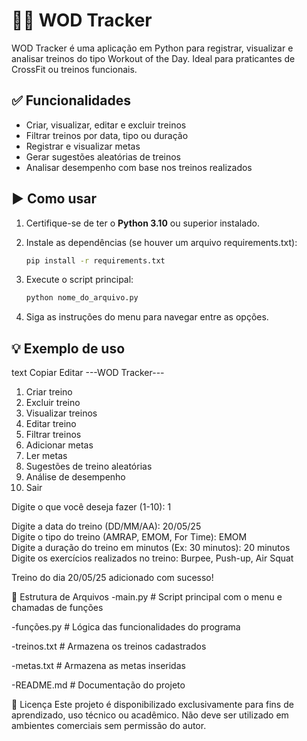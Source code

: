 # 🏋️‍♂️ WOD Tracker

WOD Tracker é uma aplicação em Python para registrar, visualizar e analisar treinos do tipo Workout of the Day. Ideal para praticantes de CrossFit ou treinos funcionais.

## ✅ Funcionalidades
- Criar, visualizar, editar e excluir treinos
- Filtrar treinos por data, tipo ou duração
- Registrar e visualizar metas
- Gerar sugestões aleatórias de treinos
- Analisar desempenho com base nos treinos realizados

## ▶️ Como usar
1. Certifique-se de ter o **Python 3.10** ou superior instalado.
2. Instale as dependências (se houver um arquivo requirements.txt):

    ```bash
    pip install -r requirements.txt
    ```

3. Execute o script principal:

    ```bash
    python nome_do_arquivo.py
    ```

4. Siga as instruções do menu para navegar entre as opções.

## 💡 Exemplo de uso
text
Copiar
Editar
---WOD Tracker---

 1. Criar treino
 2. Excluir treino
 3. Visualizar treinos
 4. Editar treino
 5. Filtrar treinos
 6. Adicionar metas
 7. Ler metas
 8. Sugestões de treino aleatórias
 9. Análise de desempenho
10. Sair

Digite o que você deseja fazer (1-10): 1

Digite a data do treino (DD/MM/AA): 20/05/25  
Digite o tipo do treino (AMRAP, EMOM, For Time): EMOM  
Digite a duração do treino em minutos (Ex: 30 minutos): 20 minutos  
Digite os exercícios realizados no treino: Burpee, Push-up, Air Squat  

Treino do dia 20/05/25 adicionado com sucesso!


💼 Estrutura de Arquivos
-main.py               # Script principal com o menu e chamadas de funções

-funções.py            # Lógica das funcionalidades do programa

-treinos.txt           # Armazena os treinos cadastrados

-metas.txt             # Armazena as metas inseridas

-README.md             # Documentação do projeto

📄 Licença
Este projeto é disponibilizado exclusivamente para fins de aprendizado, uso técnico ou acadêmico.
Não deve ser utilizado em ambientes comerciais sem permissão do autor.
